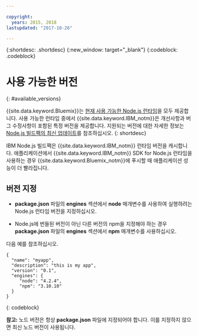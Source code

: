 ```yaml
---

copyright:
  years: 2015, 2018
lastupdated: "2017-10-26"

---
```


{:shortdesc: .shortdesc}
{:new_window: target="_blank"}
{:codeblock: .codeblock}

# 사용 가능한 버전
{: #available_versions}

{{site.data.keyword.Bluemix}}는 [현재 사용 가능한 Node.js 런타임](http://nodejs.org/dist/)을 모두 제공합니다. 사용 가능한 런타임 중에서 {{site.data.keyword.IBM_notm}}은 개선사항과 버그 수정사항이 포함된 특정 버전을 제공합니다. 지원되는 버전에 대한 자세한 정보는 [Node.js 빌드팩의 최신 업데이트](/docs/runtimes/nodejs/updates.html)를 참조하십시오.
{: shortdesc}

IBM Node.js 빌드팩은 {{site.data.keyword.IBM_notm}} 런타임 버전을 캐시합니다. 애플리케이션에서 {{site.data.keyword.IBM_notm}} SDK for Node.js 런타임을 사용하는 경우 {{site.data.keyword.Bluemix_notm}}에 푸시할 때 애플리케이션 성능이 더 빨라집니다.

## 버전 지정

* **package.json** 파일의 **engines** 섹션에서 **node** 매개변수를 사용하여 실행하려는 Node.js 런타임 버전을 지정하십시오.

* Node.js에 번들된 버전이 아닌 다른 버전의 npm을 지정해야 하는 경우 **package.json** 파일의 **engines** 섹션에서 **npm** 매개변수를 사용하십시오.  

다음 예를 참조하십시오.

```
{
  "name": "myapp",
  "description": "this is my app",
  "version": "0.1",
  "engines": {
     "node": "4.2.4",
     "npm": "3.10.10"
  }
}
```
{: codeblock}

**참고:** 노드 버전은 항상 **package.json** 파일에 지정되어야 합니다. 이를 지정하지 않으면 최신 노드 버전이 사용됩니다.
